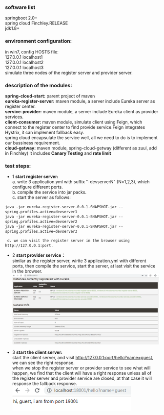 ### software list
springboot 2.0+  
spring cloud Finchley.RELEASE  
jdk1.8+  

### environment configuration:
in win7, config HOSTS file:  
127.0.0.1 localhost1  
127.0.0.1 localhost2  
127.0.0.1 localhost3  
simulate three nodes of the register server and provider server.  

### description of the modules:
**spring-cloud-start:** parent project of maven  
**eureka-register-server:** maven module, a server include Eureka server as register center.   
**service-provider:** maven module, a server include Eureka client as provider services.  
**client-consumer:** maven module, simulate client using Feign, which connect to the register center to find provide service.Feign integrates Hystrix, it can implement fallback easy.  
spring cloud encapsulate the service well,  all we need to do is to implement our bussiness requirement.   
**cloud-getway:** maven module, spring-cloud-getway (different as zuul, add in Finchley)
    it  includes **Canary Testing** and **rate limit**

### test steps:
- 1 **start register server:**  
   a. write 3 application.yml with suffix "-devserverN" (N=1,2,3), which configure different ports.  
   b. compile the service into jar packs.  
   c. start the server as follows:  
```
java -jar eureka-register-server-0.0.1-SNAPSHOT.jar --spring.profiles.active=devserver1
java -jar eureka-register-server-0.0.1-SNAPSHOT.jar --spring.profiles.active=devserver2
java -jar eureka-register-server-0.0.1-SNAPSHOT.jar --spring.profiles.active=devserver3   
```
	 d. we can visit the register server in the browser using http://127.0.0.1:port.

- 2 **start provider service：**   
    similar as the register server, wirite 3 application.yml with different ports, then compile the service, start the  server, at last visit the service in the browser.
![register-server](https://raw.githubusercontent.com/2-bears/spring-cloud-start/master/screenshot/screenshot_register-server.png)

- 3 **start the client server:**  
    start the client server, and visit http://127.0.0.1:port/hello?name=guest, we can see the right response.  
    when we stop the register server or provider service to see what will happen, we find that the client will have a right response unless all of the register server and provider service are closed, at that case it will response the fallback response. 
![register-server](https://raw.githubusercontent.com/2-bears/spring-cloud-start/master/screenshot/screenshot_client.png)

